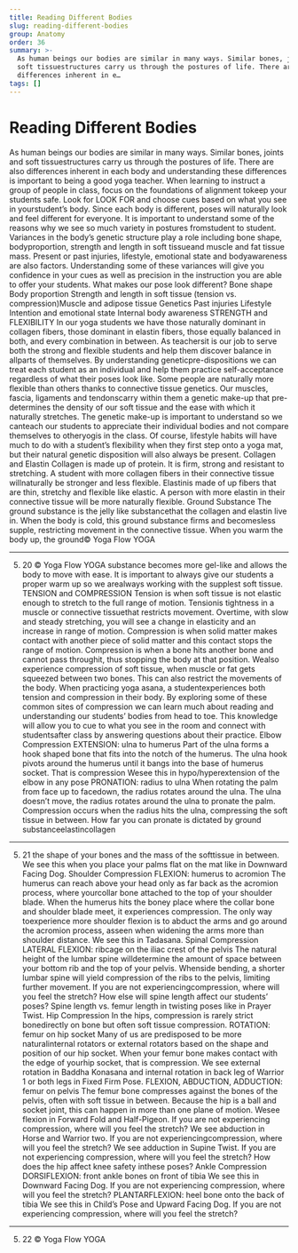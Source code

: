 ```yaml
---
title: Reading Different Bodies
slug: reading-different-bodies
group: Anatomy
order: 36
summary: >-
  As human beings our bodies are similar in many ways. Similar bones, joints and
  soft tissuestructures carry us through the postures of life. There are also
  differences inherent in e…
tags: []
---
```

# Reading Different Bodies

As human beings our bodies are similar in many ways. Similar bones, joints and soft tissuestructures carry us through the postures of life. There are also differences inherent in each body and understanding these differences is important to being a good yoga teacher. When learning to instruct a group of people in class, focus on the foundations of alignment tokeep your students safe. Look for LOOK FOR and choose cues based on what you see in yourstudent’s body. Since each body is different, poses will naturally look and feel different for everyone. It is important to understand some of the reasons why we see so much variety in postures fromstudent to student. Variances in the body’s genetic structure play a role including bone shape, bodyproportion, strength and length in soft tissueand muscle and fat tissue mass. Present or past injuries, lifestyle, emotional state and bodyawareness are also factors. Understanding some of these variances will give you confidence in your cues as well as precision in the instruction you are able to offer your students. What makes our pose look different? Bone shape Body proportion Strength and length in soft tissue (tension vs. compression)Muscle and adipose tissue Genetics Past injuries Lifestyle Intention and emotional state Internal body awareness STRENGTH and FLEXIBILITY In our yoga students we have those naturally dominant in collagen fibers, those dominant in elastin fibers, those equally balanced in both, and every combination in between. As teachersit is our job to serve both the strong and flexible students and help them discover balance in allparts of themselves. By understanding geneticpre-dispositions we can treat each student as an individual and help them practice self-acceptance regardless of what their poses look like. Some people are naturally more flexible than others thanks to connective tissue genetics. Our muscles, fascia, ligaments and tendonscarry within them a genetic make-up that pre-determines the density of our soft tissue and the ease with which it naturally stretches. The genetic make-up is important to understand so we canteach our students to appreciate their individual bodies and not compare themselves to otheryogis in the class. Of course, lifestyle habits will have much to do with a student’s flexibility when they first step onto a yoga mat, but their natural genetic disposition will also always be present. Collagen and Elastin Collagen is made up of protein. It is firm, strong and resistant to stretching. A student with more collagen fibers in their connective tissue willnaturally be stronger and less flexible. Elastinis made of up fibers that are thin, stretchy and flexible like elastic. A person with more elastin in their connective tissue will be more naturally flexible. Ground Substance The ground substance is the jelly like substancethat the collagen and elastin live in. When the body is cold, this ground substance firms and becomesless supple, restricting movement in the connective tissue. When you warm the body up, the ground© Yoga Flow YOGA
- --
5. 20 © Yoga Flow YOGA substance becomes more gel-like and allows the body to move with ease. It is important to always give our students a proper warm up so we arealways working with the supplest soft tissue. TENSION and COMPRESSION Tension is when soft tissue is not elastic enough to stretch to the full range of motion. Tensionis tightness in a muscle or connective tissuethat restricts movement. Overtime, with slow and steady stretching, you will see a change in elasticity and an increase in range of motion. Compression is when solid matter makes contact with another piece of solid matter and this contact stops the range of motion. Compression is when a bone hits another bone and cannot pass throughit, thus stopping the body at that position. Wealso experience compression of soft tissue, when muscle or fat gets squeezed between two bones. This can also restrict the movements of the body. When practicing yoga asana, a studentexperiences both tension and compression in their body. By exploring some of these common sites of compression we can learn much about reading and understanding our students’ bodies from head to toe. This knowledge will allow you to cue to what you see in the room and connect with studentsafter class by answering questions about their practice. Elbow Compression EXTENSION: ulna to humerus Part of the ulna forms a hook shaped bone that fits into the notch of the humerus. The ulna hook pivots around the humerus until it bangs into the base of humerus socket. That is compression Wesee this in hypo/hyperextension of the elbow in any pose PRONATION: radius to ulna When rotating the palm from face up to facedown, the radius rotates around the ulna. The ulna doesn’t move, the radius rotates around the ulna to pronate the palm. Compression occurs when the radius hits the ulna, compressing the soft tissue in between. How far you can pronate is dictated by
ground substanceelastincollagen
- --
5. 21 the shape of your bones and the mass of the softtissue in between. We see this when you place your palms flat on the mat like in Downward Facing Dog. Shoulder Compression FLEXION: humerus to acromion The humerus can reach above your head only as far back as the acromion process, where yourcollar bone attached to the top of your shoulder blade. When the humerus hits the boney place where the collar bone and shoulder blade meet, it experiences compression. The only way toexperience more shoulder flexion is to abduct the arms and go around the acromion process, asseen when widening the arms more than shoulder distance. We see this in Tadasana. Spinal Compression LATERAL FLEXION: ribcage on the iliac crest of the pelvis The natural height of the lumbar spine willdetermine the amount of space between your bottom rib and the top of your pelvis. Whenside bending, a shorter lumbar spine will yield compression of the ribs to the pelvis, limiting further movement. If you are not experiencingcompression, where will you feel the stretch? How else will spine length affect our students’ poses? Spine length vs. femur length in twisting poses like in Prayer Twist. Hip Compression In the hips, compression is rarely strict bonedirectly on bone but often soft tissue compression. ROTATION: femur on hip socket Many of us are predisposed to be more naturalinternal rotators or external rotators based on the shape and position of our hip socket. When your femur bone makes contact with the edge of yourhip socket, that is compression. We see external rotation in Baddha Konasana and internal rotation in back leg of Warrior 1 or both legs in Fixed Firm Pose. FLEXION, ABDUCTION, ADDUCTION: femur on pelvis The femur bone compresses against the bones of the pelvis, often with soft tissue in between. Because the hip is a ball and socket joint, this can happen in more than one plane of motion. Wesee flexion in Forward Fold and Half-Pigeon. If you are not experiencing compression, where will you feel the stretch? We see abduction in Horse and Warrior two. If you are not experiencingcompression, where will you feel the stretch? We see adduction in Supine Twist. If you are not experiencing compression, where will you feel the stretch? How does the hip affect knee safety inthese poses? Ankle Compression DORSIFLEXION: front ankle bones on front of tibia We see this in Downward Facing Dog. If you are not experiencing compression, where will you feel the stretch? PLANTARFLEXION: heel bone onto the back of tibia We see this in Child’s Pose and Upward Facing Dog. If you are not experiencing compression, where will you feel the stretch?
- --
5. 22 © Yoga Flow YOGA
